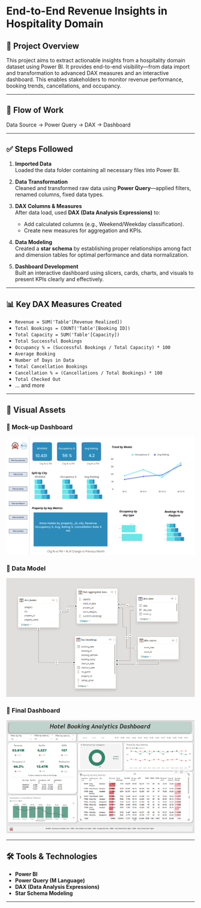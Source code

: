 # End-to-End Revenue Insights in Hospitality Domain

## 📌 Project Overview
This project aims to extract actionable insights from a hospitality domain dataset using Power BI. It provides end-to-end visibility—from data import and transformation to advanced DAX measures and an interactive dashboard. This enables stakeholders to monitor revenue performance, booking trends, cancellations, and occupancy.

---

## 🔄 Flow of Work

Data Source → Power Query → DAX → Dashboard


---

## ✅ Steps Followed

1. **Imported Data**  
   Loaded the data folder containing all necessary files into Power BI.

2. **Data Transformation**  
   Cleaned and transformed raw data using **Power Query**—applied filters, renamed columns, fixed data types.

3. **DAX Columns & Measures**  
   After data load, used **DAX (Data Analysis Expressions)** to:
   - Add calculated columns (e.g., Weekend/Weekday classification).
   - Create new measures for aggregation and KPIs.

4. **Data Modeling**  
   Created a **star schema** by establishing proper relationships among fact and dimension tables for optimal performance and data normalization.

5. **Dashboard Development**  
   Built an interactive dashboard using slicers, cards, charts, and visuals to present KPIs clearly and effectively.

---

## 📊 Key DAX Measures Created

- `Revenue = SUM('Table'[Revenue Realized])`
- `Total Bookings = COUNT('Table'[Booking ID])`
- `Total Capacity = SUM('Table'[Capacity])`
- `Total Successful Bookings`
- `Occupancy % = (Successful Bookings / Total Capacity) * 100`
- `Average Booking`
- `Number of Days in Data`
- `Total Cancellation Bookings`
- `Cancellation % = (Cancellations / Total Bookings) * 100`
- `Total Checked Out`
- ... and more

---

## 🧩 Visual Assets

### 📌 Mock-up Dashboard  
![Mockup Dashboard](mock%20up%20dashboard_atliq%20grands.png)

### 📌 Data Model  
![Data Model](data%20model.png)

### 📌 Final Dashboard  
![Final Dashboard](mydashboard.png)

---

## 🛠 Tools & Technologies
- **Power BI**
- **Power Query (M Language)**
- **DAX (Data Analysis Expressions)**
- **Star Schema Modeling**

---


